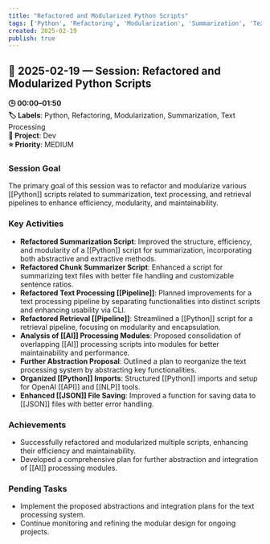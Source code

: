 ```yaml
---
title: "Refactored and Modularized Python Scripts"
tags: ['Python', 'Refactoring', 'Modularization', 'Summarization', 'Text Processing']
created: 2025-02-19
publish: true
---
```


## 📅 2025-02-19 — Session: Refactored and Modularized Python Scripts

**🕒 00:00–01:50**  
**🏷️ Labels**: Python, Refactoring, Modularization, Summarization, Text Processing  
**📂 Project**: Dev  
**⭐ Priority**: MEDIUM  


### Session Goal
The primary goal of this session was to refactor and modularize various [[Python]] scripts related to summarization, text processing, and retrieval pipelines to enhance efficiency, modularity, and maintainability.

### Key Activities
- **Refactored Summarization Script**: Improved the structure, efficiency, and modularity of a [[Python]] script for summarization, incorporating both abstractive and extractive methods.
- **Refactored Chunk Summarizer Script**: Enhanced a script for summarizing text files with better file handling and customizable sentence ratios.
- **Refactored Text Processing [[Pipeline]]**: Planned improvements for a text processing pipeline by separating functionalities into distinct scripts and enhancing usability via CLI.
- **Refactored Retrieval [[Pipeline]]**: Streamlined a [[Python]] script for a retrieval pipeline, focusing on modularity and encapsulation.
- **Analysis of [[AI]] Processing Modules**: Proposed consolidation of overlapping [[AI]] processing scripts into modules for better maintainability and performance.
- **Further Abstraction Proposal**: Outlined a plan to reorganize the text processing system by abstracting key functionalities.
- **Organized [[Python]] Imports**: Structured [[Python]] imports and setup for OpenAI [[API]] and [[NLP]] tools.
- **Enhanced [[JSON]] File Saving**: Improved a function for saving data to [[JSON]] files with better error handling.

### Achievements
- Successfully refactored and modularized multiple scripts, enhancing their efficiency and maintainability.
- Developed a comprehensive plan for further abstraction and integration of [[AI]] processing modules.

### Pending Tasks
- Implement the proposed abstractions and integration plans for the text processing system.
- Continue monitoring and refining the modular design for ongoing projects.
